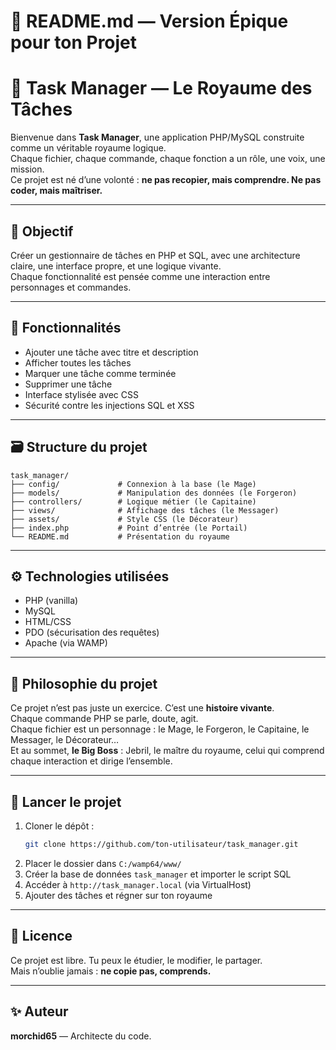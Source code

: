 # 📘 README.md — Version Épique pour ton Projet

# 🏰 Task Manager — Le Royaume des Tâches

Bienvenue dans **Task Manager**, une application PHP/MySQL construite comme un véritable royaume logique.  
Chaque fichier, chaque commande, chaque fonction a un rôle, une voix, une mission.  
Ce projet est né d’une volonté : **ne pas recopier, mais comprendre. Ne pas coder, mais maîtriser.**

---

## 🎯 Objectif

Créer un gestionnaire de tâches en PHP et SQL, avec une architecture claire, une interface propre, et une logique vivante.  
Chaque fonctionnalité est pensée comme une interaction entre personnages et commandes.

---

## 🧩 Fonctionnalités

- Ajouter une tâche avec titre et description
- Afficher toutes les tâches
- Marquer une tâche comme terminée
- Supprimer une tâche
- Interface stylisée avec CSS
- Sécurité contre les injections SQL et XSS

---

## 🗃️ Structure du projet

```
task_manager/
├── config/             # Connexion à la base (le Mage)
├── models/             # Manipulation des données (le Forgeron)
├── controllers/        # Logique métier (le Capitaine)
├── views/              # Affichage des tâches (le Messager)
├── assets/             # Style CSS (le Décorateur)
├── index.php           # Point d’entrée (le Portail)
└── README.md           # Présentation du royaume
```

---

## ⚙️ Technologies utilisées

- PHP (vanilla)
- MySQL
- HTML/CSS
- PDO (sécurisation des requêtes)
- Apache (via WAMP)

---

## 🧠 Philosophie du projet

Ce projet n’est pas juste un exercice. C’est une **histoire vivante**.  
Chaque commande PHP se parle, doute, agit.  
Chaque fichier est un personnage : le Mage, le Forgeron, le Capitaine, le Messager, le Décorateur…  
Et au sommet, **le Big Boss** : Jebril, le maître du royaume, celui qui comprend chaque interaction et dirige l’ensemble.

---

## 🚀 Lancer le projet

1. Cloner le dépôt :
   ```bash
   git clone https://github.com/ton-utilisateur/task_manager.git
   ```
2. Placer le dossier dans `C:/wamp64/www/`
3. Créer la base de données `task_manager` et importer le script SQL
4. Accéder à `http://task_manager.local` (via VirtualHost)
5. Ajouter des tâches et régner sur ton royaume

---

## 📜 Licence

Ce projet est libre. Tu peux le étudier, le modifier, le partager.  
Mais n’oublie jamais : **ne copie pas, comprends.**

---

## ✨ Auteur

**morchid65** — Architecte du code.
